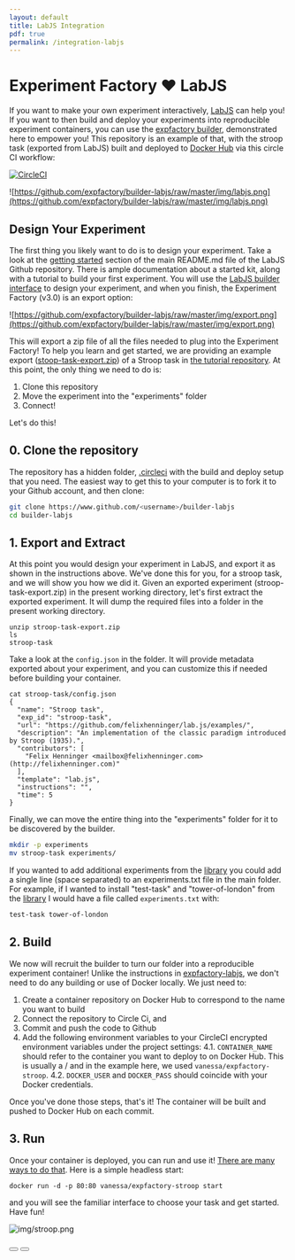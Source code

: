 ```yaml
---
layout: default
title: LabJS Integration
pdf: true
permalink: /integration-labjs
---
```


# Experiment Factory :heart: LabJS

If you want to make your own experiment interactively, [LabJS](https://github.com/getify/LABjs) can help you!
If you want to then build and deploy your experiments into reproducible experiment containers, you
can use the [expfactory builder](https://expfactory.github.io/builder), demonstrated here to empower you! This repository is an example of that, with the stroop task (exported from LabJS) built and deployed to [Docker Hub](https://hub.docker.com/r/vanessa/expfactory-stroop/) via this circle CI workflow:

[![CircleCI](https://circleci.com/gh/expfactory/builder-labjs.svg?style=svg)](https://circleci.com/gh/expfactory/builder-labjs)

![https://github.com/expfactory/builder-labjs/raw/master/img/labjs.png](https://github.com/expfactory/builder-labjs/raw/master/img/labjs.png)

## Design Your Experiment

The first thing you likely want to do is to design your experiment. Take a look at the [getting started](https://github.com/FelixHenninger/lab.js) section of the main README.md file of the LabJS Github repository. There is ample documentation about a started kit, along with a tutorial to build your first experiment. You will use the [LabJS builder interface](https://labjs.felixhenninger.com/) to design your experiment, and when you finish, the Experiment Factory (v3.0) is an export option:

![https://github.com/expfactory/builder-labjs/raw/master/img/export.png](https://github.com/expfactory/builder-labjs/raw/master/img/export.png)

This will export a zip file of all the files needed to plug into the Experiment Factory! To help you learn and get started, we are providing an example export ([stoop-task-export.zip](https://github.com/expfactory/builder-labjs/blob/master/stroop-task-export.zip)) of a Stroop task in [the tutorial repository](https://github.com/expfactory/builder-labjs). At this point, the only thing we need to do is:

 1. Clone this repository
 2. Move the experiment into the "experiments" folder
 3. Connect!

Let's do this!

## 0. Clone the repository
The repository has a hidden folder, [.circleci](https://github.com/expfactory/builder-labjs/tree/master/.circleci) with the build and deploy setup that you need. The easiest way to get this to your computer is to fork it to your Github account, and then clone:

```bash
git clone https://www.github.com/<username>/builder-labjs
cd builder-labjs
```

## 1. Export and Extract
At this point you would design your experiment in LabJS, and export it as shown in the instructions above. We've done this for you, for a stroop task, and we will show you how we did it. Given an exported experiment (stroop-task-export.zip) in the present working directory, let's first extract the exported experiment. It will dump the required files into a folder in the present working directory.

```
unzip stroop-task-export.zip
ls
stroop-task
```

Take a look at the `config.json` in the folder. It will provide metadata exported about your experiment, and you can customize this if needed before building your container.

```
cat stroop-task/config.json 
{
  "name": "Stroop task",
  "exp_id": "stroop-task",
  "url": "https://github.com/felixhenninger/lab.js/examples/",
  "description": "An implementation of the classic paradigm introduced by Stroop (1935).",
  "contributors": [
    "Felix Henninger <mailbox@felixhenninger.com> (http://felixhenninger.com)"
  ],
  "template": "lab.js",
  "instructions": "",
  "time": 5
}
```

Finally, we can move the entire thing into the "experiments" folder for it to be discovered by the builder.

```bash
mkdir -p experiments
mv stroop-task experiments/
```
If you wanted to add additional experiments from the [library](https://expfactory.github.io/experiments)
you could add a single line (space separated) to an experiments.txt file in the main folder. For example, if I wanted to install "test-task" and "tower-of-london" from the [library](https://expfactory.github.io/experiments) I would have a file called `experiments.txt` with:

```bash
test-task tower-of-london
```

## 2. Build
We now will recruit the builder to turn our folder into a reproducible experiment container!
Unlike the instructions in [expfactory-labjs](https://www.github.com/expfactory/expfactory-labjs),
we don't need to do any building or use of Docker locally. We just need to:

 1. Create a container repository on Docker Hub to correspond to the name you want to build
 2. Connect the repository to Circle Ci, and
 3. Commit and push the code to Github
 4. Add the following environment variables to your CircleCI encrypted environment variables under the project settings:
   4.1. `CONTAINER_NAME` should refer to the container you want to deploy to on Docker Hub. This is usually a <username>/<reponame> and in the example here, we used `vanessa/expfactory-stroop`.
   4.2. `DOCKER_USER` and `DOCKER_PASS` should coincide with your Docker credentials.

Once you've done those steps, that's it! The container will be built and pushed to Docker Hub on each commit.

## 3. Run
Once your container is deployed, you can run and use it! [There are many ways to do that](https://expfactory.github.io/expfactory/usage). Here is a simple headless start:

```
docker run -d -p 80:80 vanessa/expfactory-stroop start
```

and you will see the familiar interface to choose your task and get started. Have fun!

![img/stroop.png](img/stroop.png)

<div>
    <a href="/expfactory/integration-robots"><button class="previous-button btn btn-primary"><i class="fa fa-chevron-left"></i> </button></a>
    <a href="/expfactory/integrations"><button class="next-button btn btn-primary"><i class="fa fa-chevron-right"></i> </button></a>
</div><br>
